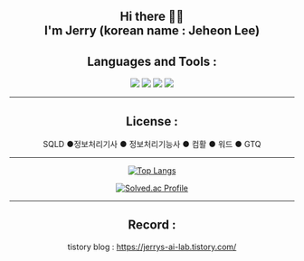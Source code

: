 <div align="center">
  
## Hi there 👋👋 <br> I'm Jerry (korean name : Jeheon Lee)

## Languages and Tools :
<img src="https://img.shields.io/badge/Python-3766AB?style=flat-square&logo=Python&logoColor=white"/></a>
<img src="https://img.shields.io/badge/Java-007396?style=flat-square&logo=Java&logoColor=white"/></a>
<img src="https://img.shields.io/badge/MySQL-4479A1?style=flat-square&logo=MySQL&logoColor=white"/></a>
<img src="https://img.shields.io/badge/Git-F05032?style=flat-square&logo=Git&logoColor=white"/></a>  


-----------------  
## License :
SQLD ●정보처리기사 ● 정보처리기능사 ● 컴활 ● 워드 ● GTQ


-----------------

[![Top Langs](https://github-readme-stats.vercel.app/api/top-langs/?username=LEEJEHEON&layout=compact)](https://github.com/anuraghazra/github-readme-stats)

[![Solved.ac Profile](http://mazassumnida.wtf/api/v2/generate_badge?boj=dlwpgjs0723)](https://solved.ac/dlwpgjs0723/)

--------------------
## Record : 
tistory blog : https://jerrys-ai-lab.tistory.com/  

</div>
